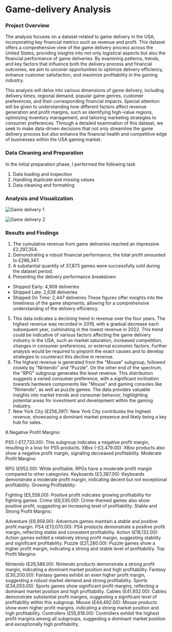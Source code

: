 # Game-delivery Analysis

### Project Overview
The analysis focuses on a dataset related to game delivery in the USA, incorporating key financial metrics such as revenue and profit. This dataset offers a comprehensive view of the game delivery process across the United States, providing insights into not only logistical aspects but also the financial performance of game deliveries. By examining patterns, trends, and key factors that influence both the delivery process and financial outcomes, we aim to uncover opportunities to optimize delivery efficiency, enhance customer satisfaction, and maximize profitability in the gaming industry.

This analysis will delve into various dimensions of game delivery, including delivery times, regional demand, popular game genres, customer preferences, and their corresponding financial impacts. Special attention will be given to understanding how different factors affect revenue generation and profit margins, such as identifying high-value regions, optimizing inventory management, and tailoring marketing strategies to consumer preferences. Through a detailed examination of this dataset, we seek to make data-driven decisions that not only streamline the game delivery process but also enhance the financial health and competitive edge of businesses within the USA gaming market.

### Data Cleaning and Preparation
In the initial preparation phase, I performed the following task
  1. Data loading and inspection
  2. Handling duplicate and missing values
  3. Data cleaning and formatting

### Analysis and Visualization

![Game delivery 1](https://github.com/Adefemi010/Game-delivery/assets/149597242/b151b54b-7386-4da8-9ceb-83ae2be37f57)


![Game delivery 2](https://github.com/Adefemi010/Game-delivery/assets/149597242/c240f920-6127-466a-aa4b-dedd5e8dbf03)

### Results and Findings
1. The cumulative revenue from game deliveries reached an impressive £2,297,354.
2. Demonstrating a robust financial performance, the total profit amounted to £286,347.
3. A substantial quantity of 37,873 games were successfully sold during the dataset period.
4. Presenting the delivery performance breakdown:
- Shipped Early: 4,909 deliveries
- Shipped Late: 2,638 deliveries
- Shipped On Time: 2,447 deliveries
These figures offer insights into the timeliness of the game shipments, allowing for a comprehensive understanding of the delivery efficiency.
5. This data indicates a declining trend in revenue over the four years. The highest revenue was recorded in 2019, with a gradual decrease each subsequent year, culminating in the lowest revenue in 2022. This trend could be indicative of various factors affecting the game delivery industry in the USA, such as market saturation, increased competition, changes in consumer preferences, or external economic factors. Further analysis would be required to pinpoint the exact causes and to develop strategies to counteract this decline in revenue.
  6. The highest revenue is generated from the "Mouse" subgroup, followed closely by "Nintendo" and "Puzzle". On the other end of the spectrum, the "RPG" subgroup generates the least revenue. This distribution suggests a varied consumer preference, with a significant inclination towards hardware components like "Mouse" and gaming consoles like "Nintendo", as well as puzzle games. The data provides valuable insights into market trends and consumer behavior, highlighting potential areas for investment and development within the gaming industry.
7. New York City (£256,397): New York City contributes the highest revenue, showcasing a dominant market presence and likely being a key hub for sales.
  
8.Negative Profit Margins:

PS5 (-£17,733.00): This subgroup indicates a negative profit margin, resulting in a loss for PS5 products.
XBox (-£3,479.00): XBox products also show a negative profit margin, signaling decreased profitability.
Moderate Profit Margins:

RPG (£952.00): While profitable, RPGs have a moderate profit margin compared to other categories.
Keyboards (£3,387.00): Keyboards demonstrate a moderate profit margin, indicating decent but not exceptional profitability.
Growing Profitability:

Fighting (£5,558.00): Positive profit indicates growing profitability for fighting games.
Crime (£6,530.00): Crime-themed games also show positive profit, suggesting an increasing level of profitability.
Stable and Strong Profit Margins:

Adventure (£6,956.00): Adventure games maintain a stable and positive profit margin.
PS4 (£13,070.00): PS4 products demonstrate a positive profit margin, reflecting stable and consistent profitability.
Action (£18,132.00): Action games exhibit a relatively strong profit margin, suggesting stability and significant profitability.
Puzzle (£21,280.00): Puzzle games show a higher profit margin, indicating a strong and stable level of profitability.
Top Profit Margins:

Nintendo (£26,586.00): Nintendo products demonstrate a strong profit margin, indicating a dominant market position and high profitability.
Fantasy (£30,200.00): Fantasy games exhibit an even higher profit margin, suggesting a robust market demand and strong profitability.
Sports (£34,053.00): Sports games show significant profit margins, reflecting a dominant market position and high profitability.
Cables (£41,932.00): Cables demonstrate substantial profit margins, suggesting a significant level of profitability within this subgroup.
Mouse (£44,492.00): Mouse products show even higher profit margins, indicating a strong market position and high profitability.
Controllers (£55,618.00): Controllers exhibit the highest profit margins among all subgroups, suggesting a dominant market position and exceptionally high profitability.
